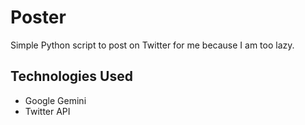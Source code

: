 # Poster
Simple Python script to post on Twitter for me because I am too lazy.

## Technologies Used
* Google Gemini
* Twitter API